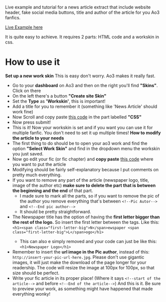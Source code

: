 Live example and tutorial for a news article extract that include website header, fake social media buttons, title and author of the article for you Ao3 fanfics. 

[Live Example here](https://archiveofourown.org/works/21974437)

It is quite easy to achieve. It requires 2 parts: HTML code and a workskin in css. 

# How to use it
**Set up a new work skin**
This is easy don't worry. Ao3 makes it really fast.
* Go to your **dashboard** on Ao3 and then on the right you'll find **"Skins"**. Click on there
* On the left there's a button **"Create site Skin"**
* Set the **Type** as **'Workskin'**, this is important!
* Add a title for you to remember it (something like 'News Article' should work fine)
* Now Scroll and copy paste  [this code](https://github.com/electricalice/Ao3-News-workskin/blob/master/workskin-code.css)  in the part labelled **"CSS"**
* Now press submit!
* This is it!
Now your workskin is set and if you want you can use it for multiple fanfic. You don't need to set it up multiple times!
**How to modify the article to your needs**
* The first thing to do should be to open your ao3 work and find the option **"Select Work Skin"** and find in the dropdown menu the workskin you just saved.
* Now go edit your fic (or fic chapter) and **copy paste** [this code](https://github.com/electricalice/Ao3-News-workskin/blob/master/article-code.html)  where you want to put the article
* Modifying should be fairly self-explanatory because I put comments on pretty much everything.
* If you want to remove any part of the article (newspaper logo, title, image of the author etc) **make sure to delete the part that is between the beginning and the end** of that part.
	* I made sure to mark all the parts, so if you want to remove the pic of the author you remove everything that's between `<!--Pic Autor-->` and `<!--End pic author-->`
	* It should be pretty straightforward.
* The Newspaper title has the option of having the **first letter bigger than the rest of the logo.** So insert the first letter between the <span> tags. Like this:
`<h1><span class="first-letter-big">N</span>ewspaper <span class="first-letter-big">L</span>ogo</h1>`
	* This can also e simply removed and your code can just be like this: `<h1>Newspaper Logo</h1>`
* Remember to insert the **url image in the Pic author**, instead of this: `http://insert-your-pic-url-here.jpg`. Please don't use gigantic images, it will just make the download of the page longer for your readership. The code will resize the image at 100px for 100px, so that size should be perfect.
* Write your fic article in its proper place! (Where it says `<!--start of the article-->` and before `<!--End of the article-->`)
And this is it. Be sure to preview your work, as something might have happened that made everything wonky!
